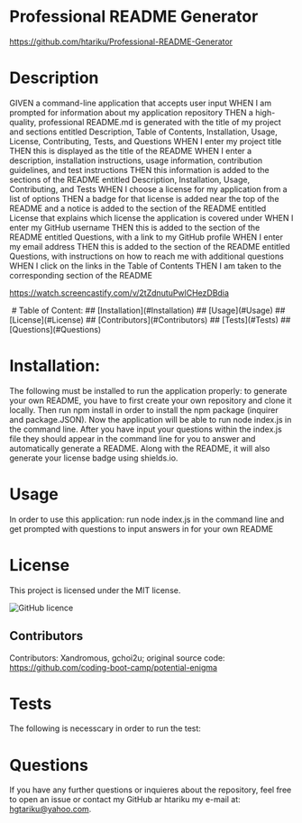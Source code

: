 # Professional README Generator 
   
   https://github.com/htariku/Professional-README-Generator 
 
   # Description
GIVEN a command-line application that accepts user input
WHEN I am prompted for information about my application repository
THEN a high-quality, professional README.md is generated with the title of my project and sections entitled Description, Table of Contents, Installation, Usage, License, Contributing, Tests, and Questions
WHEN I enter my project title
THEN this is displayed as the title of the README
WHEN I enter a description, installation instructions, usage information, contribution guidelines, and test instructions
THEN this information is added to the sections of the README entitled Description, Installation, Usage, Contributing, and Tests
WHEN I choose a license for my application from a list of options
THEN a badge for that license is added near the top of the README and a notice is added to the section of the README entitled License that explains which license the application is covered under
WHEN I enter my GitHub username
THEN this is added to the section of the README entitled Questions, with a link to my GitHub profile
WHEN I enter my email address
THEN this is added to the section of the README entitled Questions, with instructions on how to reach me with additional questions
WHEN I click on the links in the Table of Contents
THEN I am taken to the corresponding section of the README

https://watch.screencastify.com/v/2tZdnutuPwlCHezDBdia


 <img src="">
   # Table of Content: 
   ## [Installation](#Installation)
   ## [Usage](#Usage)
   ## [License](#License)
   ## [Contributors](#Contributors)
   ## [Tests](#Tests)
   ## [Questions](#Questions)

 
   # Installation: 
   The following must be installed to run the application properly: to generate your own README, you have to first create your own repository and clone it locally. Then run npm install in order to install the npm package (inquirer and package.JSON). Now the application will be able to run node index.js in the command line. After you have input your questions within the index.js file they should appear in the command line for you to answer and automatically generate a README. Along with the README, it will also generate your license badge using shields.io. 
 
   # Usage 
   In order to use this application: run node index.js in the command line and get prompted with questions to input answers in for your own README
 
   # License 
   This project is licensed under the MIT license.
   
   ![GitHub licence](https://img.shields.io/github/license/htariku/Professional-README-Generator)
 
   ## Contributors 
   Contributors: Xandromous, gchoi2u; original source code: https://github.com/coding-boot-camp/potential-enigma
 
   # Tests 
   The following is necesscary in order to run the test:
 
   # Questions 
   If you have any further questions or inquieres about the repository, feel free to open an issue or contact my GitHub ar htariku my e-mail at: hgtariku@yahoo.com.
 
   
 